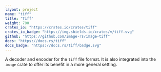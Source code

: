 ```yaml
---
layout: project
name: "tiff"
title: "Tiff"
weight: 700
crates_io: "https://crates.io/crates/tiff"
crates_io_badge: "https://img.shields.io/crates/v/tiff.svg"
github: "https://github.com/image-rs/image-tiff"
docs: "https://docs.rs/tiff"
docs_badge: "https://docs.rs/tiff/badge.svg"
---
```


A decoder and encoder for the `tiff` file format. It is also integrated into
the `image` crate to offer its benefit in a more general setting.
